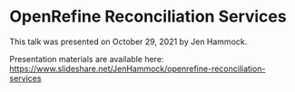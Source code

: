 # OpenRefine Reconciliation Services

This talk was presented on October 29, 2021 by Jen Hammock. 

Presentation materials are available here: https://www.slideshare.net/JenHammock/openrefine-reconciliation-services 